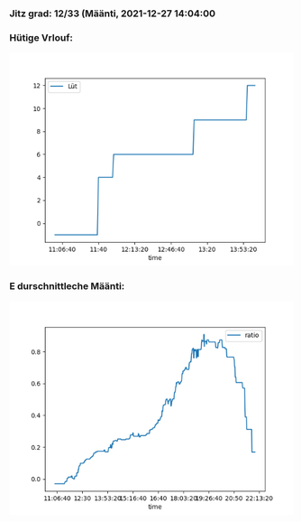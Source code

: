 ### Jitz grad: 12/33 (Määnti, 2021-12-27 14:04:00

### Hütige Vrlouf:
![Graph](Today.png)

### E durschnittleche Määnti:
![Graph](Määnti.png)